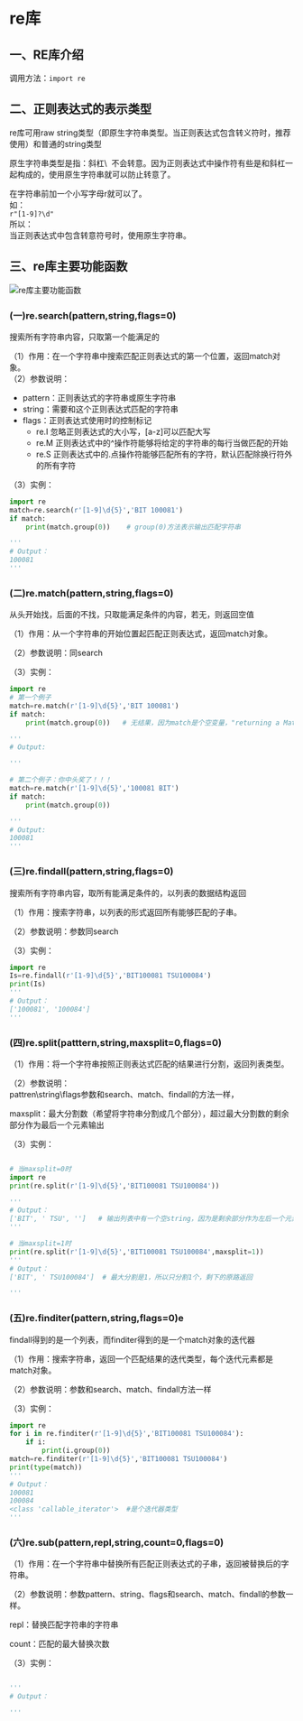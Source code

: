 # re库 
## 一、RE库介绍
调用方法：`import re`

## 二、正则表达式的表示类型
re库可用raw string类型（即原生字符串类型。当正则表达式包含转义符时，推荐使用）和普通的string类型

原生字符串类型是指：斜杠\  不会转意。因为正则表达式中操作符有些是和斜杠一起构成的，使用原生字符串就可以防止转意了。

在字符串前加一个小写字母r就可以了。  
如：  
`r"[1-9]?\d"`  
所以：  
当正则表达式中包含转意符号时，使用原生字符串。  


## 三、re库主要功能函数
![re库主要功能函数](https://img-blog.csdn.net/20170326163209199)

### (一)re.search(pattern,string,flags=0)
搜索所有字符串内容，只取第一个能满足的

（1）作用：在一个字符串中搜索匹配正则表达式的第一个位置，返回match对象。    
（2）参数说明：  
* pattern：正则表达式的字符串或原生字符串  
* string：需要和这个正则表达式匹配的字符串  
* flags：正则表达式使用时的控制标记  
  * re.I     忽略正则表达式的大小写，[a-z]可以匹配大写  
  * re.M  正则表达式中的^操作符能够将给定的字符串的每行当做匹配的开始  
  * re.S   正则表达式中的.点操作符能够匹配所有的字符，默认匹配除换行符外的所有字符  

（3）实例：
```python
import re
match=re.search(r'[1-9]\d{5}','BIT 100081')
if match:
    print(match.group(0))    # group(0)方法表示输出匹配字符串

'''
# Output：
100081
'''
```


### (二)re.match(pattern,string,flags=0)
从头开始找，后面的不找，只取能满足条件的内容，若无，则返回空值

（1）作用：从一个字符串的开始位置起匹配正则表达式，返回match对象。

（2）参数说明：同search

（3）实例：
```python
import re
# 第一个例子
match=re.match(r'[1-9]\d{5}','BIT 100081')  
if match:
    print(match.group(0))   # 无结果，因为match是个空变量，"returning a Match object, or None if no match was found."

'''
# Output:

'''

# 第二个例子：你中头奖了！！！
match=re.match(r'[1-9]\d{5}','100081 BIT')
if match:
    print(match.group(0))

'''
# Output:
100081
'''
```

### (三)re.findall(pattern,string,flags=0)
搜索所有字符串内容，取所有能满足条件的，以列表的数据结构返回

（1）作用：搜索字符串，以列表的形式返回所有能够匹配的子串。

（2）参数说明：参数同search

（3）实例：
```python
import re
Is=re.findall(r'[1-9]\d{5}','BIT100081 TSU100084')
print(Is)
'''
# Output：
['100081', '100084']
'''
```

### (四)re.split(patttern,string,maxsplit=0,flags=0)
（1）作用：将一个字符串按照正则表达式匹配的结果进行分割，返回列表类型。

（2）参数说明：  
pattren\string\flags参数和search、match、findall的方法一样，

maxsplit：最大分割数（希望将字符串分割成几个部分），超过最大分割数的剩余部分作为最后一个元素输出

（3）实例：  
```python

# 当maxsplit=0时
import re
print(re.split(r'[1-9]\d{5}','BIT100081 TSU100084'))

'''
# Output：
['BIT', ' TSU', '']   # 输出列表中有一个空string，因为是剩余部分作为左后一个元素输出
'''

# 当maxsplit=1时
print(re.split(r'[1-9]\d{5}','BIT100081 TSU100084',maxsplit=1))
'''
# Output：
['BIT', ' TSU100084']  # 最大分割是1，所以只分割1个，剩下的原路返回

'''
```

### (五)re.finditer(pattern,string,flags=0)e
findall得到的是一个列表，而finditer得到的是一个match对象的迭代器

（1）作用：搜索字符串，返回一个匹配结果的迭代类型，每个迭代元素都是match对象。

（2）参数说明：参数和search、match、findall方法一样

（3）实例：
```python
import re
for i in re.finditer(r'[1-9]\d{5}','BIT100081 TSU100084'):
    if i:
        print(i.group(0))
match=re.finditer(r'[1-9]\d{5}','BIT100081 TSU100084')
print(type(match))
'''
# Output：
100081
100084
<class 'callable_iterator'>  #是个迭代器类型
'''
```

### (六)re.sub(pattern,repl,string,count=0,flags=0)
（1）作用：在一个字符串中替换所有匹配正则表达式的子串，返回被替换后的字符串。

（2）参数说明：参数pattern、string、flags和search、match、findall的参数一样。

repl：替换匹配字符串的字符串

count：匹配的最大替换次数

（3）实例：
```python

'''
# Output：

'''
```